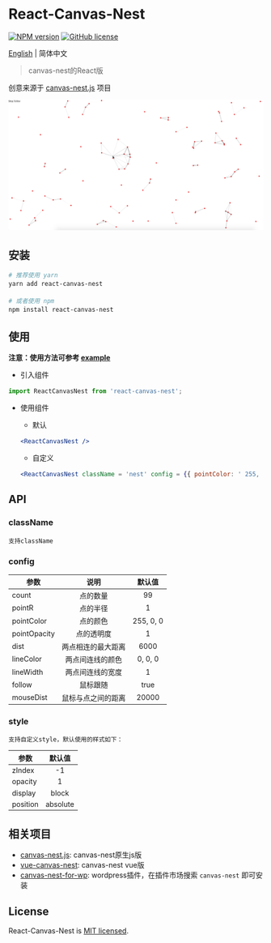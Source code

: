 # React-Canvas-Nest
[![NPM version](https://img.shields.io/npm/v/react-canvas-nest.svg)](https://www.npmjs.com/package/react-canvas-nest) [![GitHub license](https://img.shields.io/github/license/flyerH/react-canvas-nest.svg)](https://github.com/flyerH/react-canvas-nest/blob/master/LICENSE)  

[English](./README.md) | 简体中文

>canvas-nest的React版  

创意来源于 [canvas-nest.js](https://github.com/hustcc/canvas-nest.js) 项目

![screenshot](./screenshot.jpg)

## 安装  

```bash
# 推荐使用 yarn
yarn add react-canvas-nest

# 或者使用 npm
npm install react-canvas-nest
```

## 使用  

**注意：使用方法可参考 [example](./example)**

- 引入组件  

```js
import ReactCanvasNest from 'react-canvas-nest';
```  

- 使用组件  

  - 默认  
  
  ```jsx
  <ReactCanvasNest />
  ```  

  - 自定义  
  
  ```jsx
  <ReactCanvasNest className = 'nest' config = {{ pointColor: ' 255, 255, 255 ' }} style = {{ zIndex: 99 }} />
  ```  

## API  
### className  

    支持className  

### config  

| 参数          | 说明             | 默认值     |
| ------------ | :--------------: | :-------: |
| count        | 点的数量          | 99        |
| pointR       | 点的半径          | 1         |
| pointColor   | 点的颜色          | 255, 0, 0 |
| pointOpacity | 点的透明度        | 1         |
| dist         | 两点相连的最大距离 | 6000       |
| lineColor    | 两点间连线的颜色   | 0, 0, 0   |
| lineWidth    | 两点间连线的宽度   | 1         |
| follow       | 鼠标跟随         | true       |  
| mouseDist    | 鼠标与点之间的距离 | 20000     |

### style  

    支持自定义style，默认使用的样式如下：

| 参数          | 默认值     |
| ------------ | :-------: |
| zIndex       | -1        |
| opacity      | 1         |
| display      | block     |
| position     | absolute  |
## 相关项目
- [canvas-nest.js](https://github.com/hustcc/canvas-nest.js): canvas-nest原生js版
- [vue-canvas-nest](https://github.com/ZYSzys/vue-canvas-nest): canvas-nest vue版
- [canvas-nest-for-wp](https://github.com/aTool-org/canvas-nest-for-wp): wordpress插件，在插件市场搜索 `canvas-nest` 即可安装
## License

React-Canvas-Nest is [MIT licensed](./LICENSE).